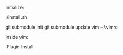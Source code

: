 Initialize:

  ./install.sh

  git submodule init
  git submodule update
  vim ~/.vimrc

Inside vim:

  :Plugin Install
